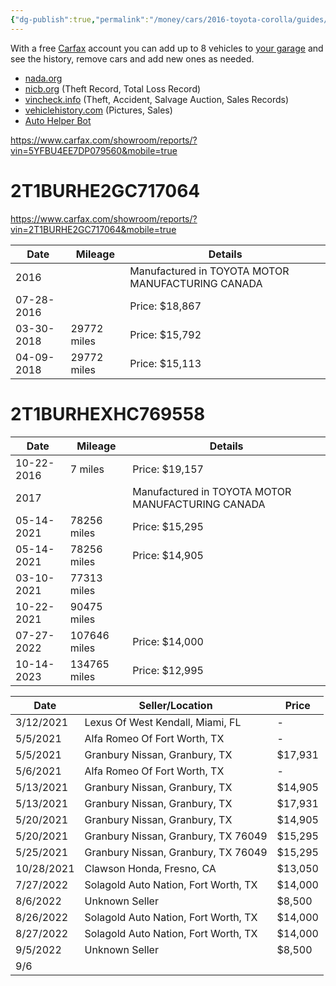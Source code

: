 ```yaml
---
{"dg-publish":true,"permalink":"/money/cars/2016-toyota-corolla/guides/check-car-s-history-and-value/","created":"Jan 26, 2024, 1:11 PM"}
---
```


With a free [Carfax](https://www.carfax.com/vehicle-history-reports/) account you can add up to 8 vehicles to [your garage](https://www.carfax.com/Service/garage) and see the history, remove cars and add new ones as needed.

- [nada.org](https://www.nada.org/)
- [nicb.org](https://www.nicb.org/vincheck) (Theft Record, Total Loss Record)
- [vincheck.info](https://vincheck.info/) (Theft, Accident, Salvage Auction, Sales Records)
- [vehiclehistory.com](https://www.vehiclehistory.com/) (Pictures, Sales)
- [Auto Helper Bot](https://autohelperbot.com/en/car/5YFEPMAE5MP154170_48598241)

https://www.carfax.com/showroom/reports/?vin=5YFBU4EE7DP079560&mobile=true

# 2T1BURHE2GC717064

https://www.carfax.com/showroom/reports/?vin=2T1BURHE2GC717064&mobile=true

| Date | Mileage | Details |
| ---- | ---- | ---- |
| 2016 |  | Manufactured in TOYOTA MOTOR MANUFACTURING CANADA |
| 07-28-2016 |  | Price: $18,867 |
| 03-30-2018 | 29772 miles | Price: $15,792 |
| 04-09-2018 | 29772 miles | Price: $15,113 |

# 2T1BURHEXHC769558

| Date | Mileage | Details |
| ---- | ---- | ---- |
| 10-22-2016 | 7 miles | Price: $19,157 |
| 2017 |  | Manufactured in TOYOTA MOTOR MANUFACTURING CANADA |
| 05-14-2021 | 78256 miles | Price: $15,295 |
| 05-14-2021 | 78256 miles | Price: $14,905 |
| 03-10-2021 | 77313 miles |  |
| 10-22-2021 | 90475 miles |  |
| 07-27-2022 | 107646 miles | Price: $14,000 |
| 10-14-2023 | 134765 miles | Price: $12,995 |

| Date       | Seller/Location                    | Price   |
|------------|------------------------------------|---------|
| 3/12/2021  | Lexus Of West Kendall, Miami, FL    | -       |
| 5/5/2021   | Alfa Romeo Of Fort Worth, TX        | -       |
| 5/5/2021   | Granbury Nissan, Granbury, TX       | $17,931 |
| 5/6/2021   | Alfa Romeo Of Fort Worth, TX        | -       |
| 5/13/2021  | Granbury Nissan, Granbury, TX       | $14,905 |
| 5/13/2021  | Granbury Nissan, Granbury, TX       | $17,931 |
| 5/20/2021  | Granbury Nissan, Granbury, TX       | $14,905 |
| 5/20/2021  | Granbury Nissan, Granbury, TX 76049 | $15,295 |
| 5/25/2021  | Granbury Nissan, Granbury, TX 76049 | $15,295 |
| 10/28/2021 | Clawson Honda, Fresno, CA           | $13,050 |
| 7/27/2022  | Solagold Auto Nation, Fort Worth, TX| $14,000 |
| 8/6/2022   | Unknown Seller                      | $8,500  |
| 8/26/2022  | Solagold Auto Nation, Fort Worth, TX| $14,000 |
| 8/27/2022  | Solagold Auto Nation, Fort Worth, TX| $14,000 |
| 9/5/2022   | Unknown Seller                      | $8,500  |
| 9/6
